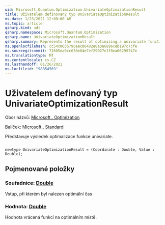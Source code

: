 ```yaml
---
uid: Microsoft.Quantum.Optimization.UnivariateOptimizationResult
title: Uživatelem definovaný typ UnivariateOptimizationResult
ms.date: 1/23/2021 12:00:00 AM
ms.topic: article
qsharp.kind: udt
qsharp.namespace: Microsoft.Quantum.Optimization
qsharp.name: UnivariateOptimizationResult
qsharp.summary: Represents the result of optimizing a univariate function.
ms.openlocfilehash: cc54c0035796aac86482e8a3a6896ceb197c7cfe
ms.sourcegitcommit: 71605ea9cc630e84e7ef29027e1f0ea06299747e
ms.translationtype: MT
ms.contentlocale: cs-CZ
ms.lasthandoff: 01/26/2021
ms.locfileid: "98854569"
---
```

# <a name="univariateoptimizationresult-user-defined-type"></a>Uživatelem definovaný typ UnivariateOptimizationResult

Obor názvů: [Microsoft.. Optimization](xref:Microsoft.Quantum.Optimization)

Balíček: [Microsoft.. Standard](https://nuget.org/packages/Microsoft.Quantum.Standard)


Představuje výsledek optimalizace funkce univariate.

```qsharp

newtype UnivariateOptimizationResult = (Coordinate : Double, Value : Double);
```



## <a name="named-items"></a>Pojmenované položky

### <a name="coordinate--double"></a>Souřadnice: [Double](xref:microsoft.quantum.lang-ref.double)

Vstup, při kterém byl nalezen optimální čas
### <a name="value--double"></a>Hodnota: [Double](xref:microsoft.quantum.lang-ref.double)

Hodnota vrácená funkcí na optimálním místě.